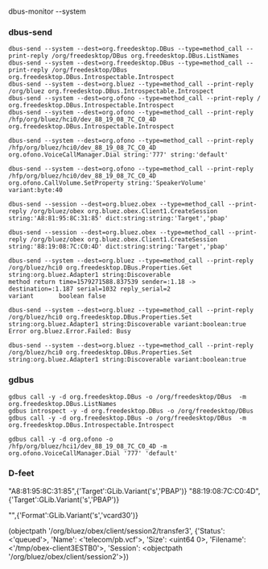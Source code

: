 

###
dbus-monitor  --system

### dbus-send

    dbus-send --system --dest=org.freedesktop.DBus --type=method_call --print-reply /org/freedesktop/DBus org.freedesktop.DBus.ListNames
    dbus-send --system --dest=org.freedesktop.DBus --type=method_call --print-reply /org/freedesktop/DBus org.freedesktop.DBus.Introspectable.Introspect
    dbus-send --system --dest=org.bluez --type=method_call --print-reply /org/bluez org.freedesktop.DBus.Introspectable.Introspect
    dbus-send --system --dest=org.ofono --type=method_call --print-reply / org.freedesktop.DBus.Introspectable.Introspect
    dbus-send --system --dest=org.ofono --type=method_call --print-reply /hfp/org/bluez/hci0/dev_88_19_08_7C_C0_4D org.freedesktop.DBus.Introspectable.Introspect

    dbus-send --system --dest=org.ofono --type=method_call --print-reply /hfp/org/bluez/hci0/dev_88_19_08_7C_C0_4D org.ofono.VoiceCallManager.Dial string:'777' string:'default'

    dbus-send --system --dest=org.ofono --type=method_call --print-reply /hfp/org/bluez/hci0/dev_88_19_08_7C_C0_4D org.ofono.CallVolume.SetProperty string:'SpeakerVolume' variant:byte:40

    dbus-send --session --dest=org.bluez.obex --type=method_call --print-reply /org/bluez/obex org.bluez.obex.Client1.CreateSession string:'A8:81:95:8C:31:85' dict:string:string:'Target','pbap'

    dbus-send --session --dest=org.bluez.obex --type=method_call --print-reply /org/bluez/obex org.bluez.obex.Client1.CreateSession string:'88:19:08:7C:C0:4D' dict:string:string:'Target','pbap'

    dbus-send --system --dest=org.bluez --type=method_call --print-reply /org/bluez/hci0 org.freedesktop.DBus.Properties.Get string:org.bluez.Adapter1 string:Discoverable
    method return time=1579271588.837539 sender=:1.18 -> destination=:1.187 serial=1032 reply_serial=2
    variant       boolean false

    dbus-send --system --dest=org.bluez --type=method_call --print-reply /org/bluez/hci0 org.freedesktop.DBus.Properties.Set string:org.bluez.Adapter1 string:Discoverable variant:boolean:true
    Error org.bluez.Error.Failed: Busy

    dbus-send --system --dest=org.bluez --type=method_call --print-reply /org/bluez/hci0 org.freedesktop.DBus.Properties.Set string:org.bluez.Adapter1 string:Discoverable variant:boolean:true
   
### gdbus

    gdbus call -y -d org.freedesktop.DBus -o /org/freedesktop/DBus  -m org.freedesktop.DBus.ListNames
    gdbus introspect -y -d org.freedesktop.DBus -o /org/freedesktop/DBus
    gdbus call -y -d org.freedesktop.DBus -o /org/freedesktop/DBus  -m org.freedesktop.DBus.Introspectable.Introspect

    gdbus call -y -d org.ofono -o /hfp/org/bluez/hci1/dev_88_19_08_7C_C0_4D -m org.ofono.VoiceCallManager.Dial '777' 'default'

### D-feet

"A8:81:95:8C:31:85",{'Target':GLib.Variant('s','PBAP')}
"88:19:08:7C:C0:4D",{'Target':GLib.Variant('s','PBAP')}

"",{'Format':GLib.Variant('s','vcard30')}

(objectpath '/org/bluez/obex/client/session2/transfer3', {'Status': <'queued'>, 'Name': <'telecom/pb.vcf'>, 'Size': <uint64 0>, 'Filename': <'/tmp/obex-client3ESTB0'>, 'Session': <objectpath '/org/bluez/obex/client/session2'>})
<!--stackedit_data:
eyJoaXN0b3J5IjpbMjc0MDcwMjQ1XX0=
-->